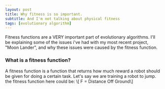 ```yaml
---
layout: post
title: Why fitness is so important.
subtitle: And I'm not talking about physical fitness
tags: [evolutionary algorithm]
---
```


Fitness functions are a VERY important part of evolutionary algorithms. I'll be explaining some of the issues i've had with my most recent project, "Moon Lander", and why these issues were caused by the fitness function.

### What is a fitness function?
A fitness function is a function that returns how much reward a robot should be given for doing a certain task. Let's say we are training a robot to jump. the fitness function here could be:
\\[ F = Distance Off Ground\\]